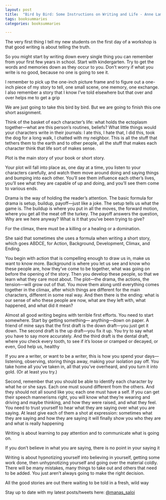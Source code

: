 ```yaml
---
layout: post
title:  "Bird by Bird: Some Instructions on Writing and Life - Anne Lamott"
tags: booksummaries
categories: booksummaries

---
```


The very first thing I tell my new students on the first day of a workshop is that good writing is about telling the truth.

 So you might start by writing down every single thing you can remember from your first few years in school. Start with kindergarten. Try to get the words and memories down as they occur to you. Don’t worry if what you write is no good, because no one is going to see it.

I remember to pick up the one-inch picture frame and to figure out a one-inch piece of my story to tell, one small scene, one memory, one exchange. I also remember a story that I know I’ve told elsewhere but that over and over helps me to get a grip

We are just going to take this bird by bird. But we are going to finish this one short assignment.

Think of the basket of each character’s life: what holds the ectoplasm together—what are this person’s routines, beliefs? What little things would your characters write in their journals: I ate this, I hate that, I did this, took the dog for a long walk, I chatted with my neighbor. This is all the stuff that tethers them to the earth and to other people, all the stuff that makes each character think that life sort of makes sense.

Plot is the main story of your book or short story.

Your plot will fall into place as, one day at a time, you listen to your characters carefully, and watch them move around doing and saying things and bumping into each other. You’ll see them influence each other’s lives, you’ll see what they are capable of up and doing, and you’ll see them come to various ends.

Drama is the way of holding the reader’s attention. The basic formula for drama is setup, buildup, payoff—just like a joke. The setup tells us what the game is. The buildup is where you put in all the moves, the forward motion, where you get all the meat off the turkey. The payoff answers the question, Why are we here anyway? What is it that you’ve been trying to give?

For the climax, there must be a killing or a healing or a domination.

She said that sometimes she uses a formula when writing a short story, which goes ABDCE, for Action, Background, Development, Climax, and Ending.

You begin with action that is compelling enough to draw us in, make us want to know more. Background is where you let us see and know who these people are, how they’ve come to be together, what was going on before the opening of the story. Then you develop these people, so that we learn what they care most about. The plot—the drama, the actions, the tension—will grow out of that. You move them along until everything comes together in the climax, after which things are different for the main characters, different in some real way. And then there is the ending: what is our sense of who these people are now, what are they left with, what happened, and what did it mean?

Almost all good writing begins with terrible first efforts. You need to start somewhere. Start by getting something— anything—down on paper. A friend of mine says that the first draft is the down draft—you just get it down.
The second draft is the up draft—you fix it up. You try to say what you have to say more accurately. And the third draft is the dental draft, where you check every tooth, to see if it’s loose or cramped or decayed, or even, God help us, healthy

If you are a writer, or want to be a writer, this is how you spend your days—listening, observing, storing things away, making your isolation pay off. You take home all you’ve taken in, all that you’ve overheard, and you turn it into gold. (Or at least you try.)

Second, remember that you should be able to identify each character by what he or she says. Each one must sound different from the others. And they should not all sound like you; each one must have a self. If you can get their speech mannerisms right, you will know what they’re wearing and driving and maybe thinking, and how they were raised, and what they feel. You need to trust yourself to hear what they are saying over what you are saying. At least give each of them a shot at expression: sometimes what they are saying and how they are saying it will finally show you who they are and what is really happening

Writing is about learning to pay attention and to communicate what is going on.

If you don’t believe in what you are saying, there is no point in your saying it

Writing is about hypnotizing yourself into believing in yourself, getting some work done, then unhypnotizing yourself and going over the material coldly. There will be many mistakes, many things to take out and others that need to be added. You just aren’t always going to make the right decision.

All the good stories are out there waiting to be told in a fresh, wild way

Stay up to date with my latest posts/tweets here: [@manas_saloi](http://twitter.com/manas_saloi)
